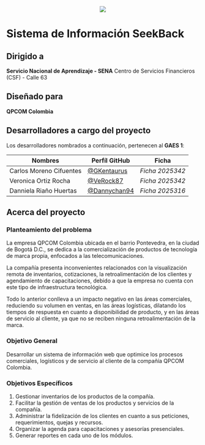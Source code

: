 <p align="center"><img src="https://qpcom.seekback.tech/logo2.png"></p>

# Sistema de Información SeekBack

## Dirigido a

**Servicio Nacional de Aprendizaje - SENA**
Centro de Servicios Financieros (CSF) - Calle 63

## Diseñado para

**QPCOM Colombia**

## Desarrolladores a cargo del proyecto

Los desarrolladores nombrados a continuación, pertenecen al **GAES 1**:

| Nombres                 | Perfíl GitHub                                  | Ficha           |
| ----------------------- | ---------------------------------------------- | --------------- |
| Carlos Moreno Cifuentes | [@GKentaurus](https://github.com/GKentaurus)   | _Ficha 2025342_ |
| Veronica Ortiz Rocha    | [@VeRock87](https://github.com/VeRock87)       | _Ficha 2025342_ |
| Danniela Riaño Huertas  | [@Dannychan94](https://github.com/dannychan94) | _Ficha 2025316_ |

## Acerca del proyecto

### Planteamiento del problema

La empresa QPCOM Colombia ubicada en el barrio Pontevedra, en la ciudad de Bogotá D.C., se dedica a la comercialización de productos de tecnología de marca propia, enfocados a las telecomunicaciones.

La compañía presenta inconvenientes relacionados con la visualización remota de inventarios, cotizaciones, la retroalimentación de los clientes y agendamiento de capacitaciones, debido a que la empresa no cuenta con este tipo de infraestructura tecnológica.

Todo lo anterior conlleva a un impacto negativo en las áreas comerciales, reduciendo su volumen en ventas, en las áreas logísticas, dilatando los tiempos de respuesta en cuanto a disponibilidad de producto, y en las áreas de servicio al cliente, ya que no se reciben ninguna retroalimentación de la marca.

### Objetivo General

Desarrollar un sistema de información web que optimice los procesos comerciales, logísticos y de servicio al cliente de la compañía QPCOM Colombia.

### Objetivos Específicos

1. Gestionar inventarios de los productos de la compañía.
2. Facilitar la gestión de ventas de los productos y servicios de la compañía.
3. Administrar la fidelización de los clientes en cuanto a sus peticiones, requerimientos, quejas y recursos.
4. Organizar la agenda para capacitaciones y asesorías presenciales.
5. Generar reportes en cada uno de los módulos.
